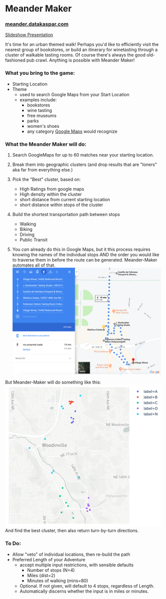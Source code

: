 # Meander Maker

### [meander.datakaspar.com](https://meander.datakaspar.com)

[Slideshow Presentation](https://docs.google.com/presentation/d/1FJpiMcubybSbuHfuLMKDdqAZSo0YrzePHE2okCvVc_4/edit?usp=sharing)

It's time for an urban themed walk! Perhaps you'd like to efficiently visit the nearest group of bookstores, or build an itinerary for winetasting through a cluster of walkable tasting rooms. Of course there's always the good old-fashioned pub crawl. Anything is possible with Meander Maker!

### What you bring to the game:
 * Starting Location
 * Theme 
   * used to search Google Maps from your Start Location
   * examples include:
     * bookstores
     * wine tasting
     * free museums
     * parks
     * women's shoes
     * any category [Google Maps](https://maps.google.com) would recognize

     
### What the **Meander Maker** will do:
1. Search GoogleMaps for up to 60 matches near your starting location.
2. Break them into geographic clusters (and drop results that are "loners" aka far from everything else.)
3. Pick the "Best" cluster, based on:

   * High Ratings from google maps
   * High density within the cluster
   * short distance from current starting location
   * short distance within stops of the cluster  
    
    
4. Build the shortest transportation path between stops

   * Walking
   * Biking
   * Driving
   * Public Transit
   
   
5. You *can* already do this in Google Maps, but it this process requires knowing the names of the individual stops AND the order you would like to traverse them in before the route can be generated. Meander-Maker automates all of that.
![example.png](https://github.com/UpwardTrajectory/meander-maker/blob/master/readme_example.png?raw=true)

But Meander-Maker will do something like this:
![clusters of wine rooms](https://github.com/UpwardTrajectory/meander-maker/blob/master/readme_clusters.png?raw=true)  
And find the best cluster, then also return turn-by-turn directions.
 
### To Do:
 * Allow "veto" of individual locations, then re-build the path
 * Preferred Length of your Adventure
   * accept multiple input restrictions, with sensible defaults
     * Number of stops (N=4)
     * Miles (dist=2)
     * Minutes of walking (mins=80)
   * Optional. If not given, will default to 4 stops, regardless of Length.
   * Automatically discerns whether the input is in miles or minutes.
